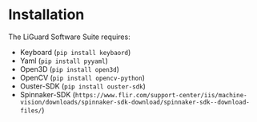 # Installation
The LiGuard Software Suite requires:
- Keyboard (`pip install keybaord`)
- Yaml (`pip install pyyaml`)
- Open3D (`pip install open3d`)
- OpenCV (`pip install opencv-python`)
- Ouster-SDK (`pip install ouster-sdk`)
- Spinnaker-SDK (`https://www.flir.com/support-center/iis/machine-vision/downloads/spinnaker-sdk-download/spinnaker-sdk--download-files/`)